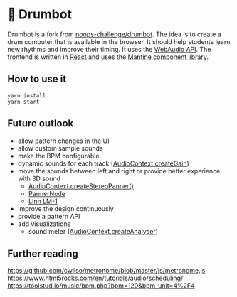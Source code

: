 #  🎼 Drumbot

Drumbot is a fork from [noops-challenge/drumbot](https://github.com/noops-challenge/drumbot). The idea is to create a drum computer that is available in the browser. It should help students learn new rhythms and improve their timing. It uses the [WebAudio API](https://developer.mozilla.org/en-US/docs/Web/API/Web_Audio_API). The frontend is written in [React](https://reactjs.org/) and uses the [Mantine component library](https://mantine.dev/).

## How to use it

```
yarn install
yarn start
```

## Future outlook

* allow pattern changes in the UI
* allow custom sample sounds
* make the BPM configurable
* dynamic sounds for each track ([AudioContext.createGain](https://developer.mozilla.org/en-US/docs/Web/API/BaseAudioContext/createGain))
* move the sounds between left and right or provide better experience with 3D sound
    * [AudioContext.createStereoPanner()](https://developer.mozilla.org/en-US/docs/Web/API/BaseAudioContext/createStereoPanner)
    * [PannerNode](https://developer.mozilla.org/en-US/docs/Web/API/PannerNode)
    * [Linn LM-1](https://en.wikipedia.org/wiki/Linn_LM-1)
* improve the design continuously
* provide a pattern API
* add visualizations
    * sound meter ([AudioContext.createAnalyser](https://developer.mozilla.org/en-US/docs/Web/API/BaseAudioContext/createAnalyser))


## Further reading

https://github.com/cwilso/metronome/blob/master/js/metronome.js
https://www.html5rocks.com/en/tutorials/audio/scheduling/
https://toolstud.io/music/bpm.php?bpm=120&bpm_unit=4%2F4
